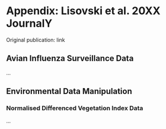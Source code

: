 # Appendix: Lisovski et al. 20XX JournalY

Original publication: link

## Avian Influenza Surveillance Data

...

##  Environmental Data Manipulation

### Normalised Differenced Vegetation Index Data

...

